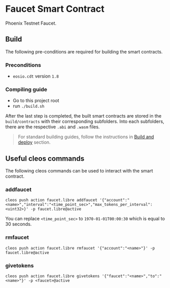 # Faucet Smart Contract

Phoenix Testnet Faucet.

## Build
The following pre-conditions are required for building the smart contracts.
### Preconditions
- `eosio.cdt` version `1.8`

### Compiling guide
- Go to this project root
- run `./build.sh`

After the last step is completed, the built smart contracts are stored in the `build/contracts` with their corresponding subfolders. Into each subfolders, there are the respective `.abi` and `.wasm` files.

> For standard building guides, follow the instructions in [Build and deploy](https://developers.eos.io/manuals/eosio.contracts/latest/build-and-deploy) section.

## Useful cleos commands
The following cleos commands can be used to interact with the smart contract.

### addfaucet
`cleos push action faucet.libre addfaucet '{"account":"<name>","interval":"<time_point_sec>","max_tokens_per_interval":<uint32>}' -p faucet.libre@active`

You can replace `<time_point_sec>` to `1970-01-01T00:00:30` which is equal to 30 seconds.

### rmfaucet
`cleos push action faucet.libre rmfaucet '{"account":"<name>"}' -p faucet.libre@active`

### givetokens
`cleos push action faucet.libre givetokens '{"faucet":"<name>","to":"<name>"}' -p <faucet>@active`